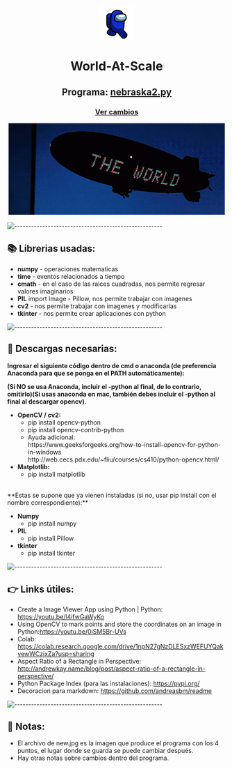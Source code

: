 <p align="center"> 
  <img src="/medidor objetos/images/azul.gif" alt="Azul" width="80px" height="80px">
</p>
<h1 align="center"> World-At-Scale </h1>

<h2 align="center"> Programa: <a href="medidor_objetos/nebraska2.py)">nebraska2.py</a> </h2>
<h3 align="center"><a href="Cambios y planes.txt">Ver cambios</a> </h3>
  <p></p>
<p align="center"> 
  <img src="/medidor_objetos/images/scarface.gif" alt="world">
</p> </h2>

![-----------------------------------------------------](https://raw.githubusercontent.com/andreasbm/readme/master/assets/lines/water.png)
<!-- ABOUT -->
<h2 id="Librerias"> 📚 Librerias usadas: </h2>

- **numpy** - operaciones matematicas
- **time** - eventos relacionados a tiempo
- **cmath** - en el caso de las raices cuadradas, nos permite regresar valores imaginarios
- **PIL** import Image - Pillow, nos permite trabajar con imagenes
- **cv2** - nos permite trabajar con imagenes y modificarlas
- **tkinter** - nos permite crear aplicaciones con python

![-----------------------------------------------------](https://raw.githubusercontent.com/andreasbm/readme/master/assets/lines/water.png)

<!-- Descargas -->
<h2 id="Descargas"> 🐍 Descargas necesarias: </h2>

**Ingresar el siguiente código dentro de cmd o anaconda (de preferencia Anaconda para que se ponga en el PATH automáticamente):**

**(Si NO se usa Anaconda, incluir el -python al final, de lo contrario, omitirlo)(Si usas anaconda en mac, también debes incluir el -python al final al descargar opencv).**
<ul>
  <li><b>OpenCV / cv2:</b>
    <ul>
      <li>pip install opencv-python</li>
      <li>pip install opencv-contrib-python</li>
      <li>Ayuda adicional: <br>
      https://www.geeksforgeeks.org/how-to-install-opencv-for-python-in-windows <br> 
      http://web.cecs.pdx.edu/~fliu/courses/cs410/python-opencv.html/</li>
    </ul>
   </li>
   
  <li><b>Matplotlib:</b>
  <ul>
      <li>pip install matplotlib</li>
    </ul>
  </li>
   
</ul>

<br>
**Estas se supone que ya vienen instaladas (si no, usar pip install con el nombre correspondiente):**
<ul>
  <li><b>Numpy</b>
  <ul>
      <li>pip install numpy</li>
    </ul>
  </li>
  
  <li><b>PIL</b>
  <ul>
      <li>pip install Pillow</li>
    </ul>
  </li>
  
  <li><b>tkinter</b>
    <ul>
      <li>pip install tkinter</li>
    </ul>
  </li>
</ul>


![-----------------------------------------------------](https://raw.githubusercontent.com/andreasbm/readme/master/assets/lines/water.png)
<!-- Links -->
<h2 id="Links"> 👉 Links útiles: </h2>

- Create a Image Viewer App using Python | Python: https://youtu.be/l4ifwGaWyKo
- Using OpenCV to mark points and store the coordinates on an image in Python:https://youtu.be/0iSM5Br-UVs 
- Colab: https://colab.research.google.com/drive/1npN27gNzDLESxzWEFUYQakvewWCzjxZa?usp=sharing
- Aspect Ratio of a Rectangle in Perspective: http://andrewkay.name/blog/post/aspect-ratio-of-a-rectangle-in-perspective/
- Python Package Index (para las instalaciones): https://pypi.org/
- Decoracion para markdown: https://github.com/andreasbm/readme
<!-- - Measure the size of an object | with Opencv, Aruco marker and Python: https://www.youtube.com/watch?v=lbgl2u6KrDU&t=221s&ab_channel=Pysource -->
<!-- - How to Use Background Subtraction Methods: https://docs.opencv.org/4.x/d1/dc5/tutorial_background_subtraction.html  -->



![-----------------------------------------------------](https://raw.githubusercontent.com/andreasbm/readme/master/assets/lines/water.png)

<h2 id="Notas"> 📝 Notas: </h2>

- El archivo de new.jpg es la imagen que produce el programa con los 4 puntos, el lugar donde se guarda se puede cambiar después.
- Hay otras notas sobre cambios dentro del programa.
